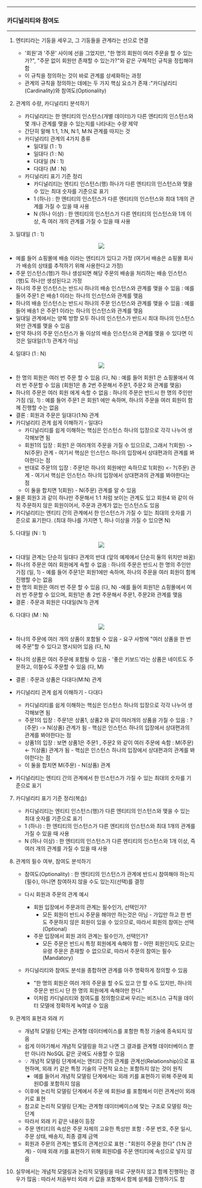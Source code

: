 -----
### 카디널리티와 참여도
-----
1. 엔티티라는 기둥을 세우고, 그 기둥들을 관계라는 선으로 연결
   - '회원'과 '주문' 사이에 선을 그었지만, "한 명의 회원이 여러 주문을 할 수 있는가?", "주문 없이 회원만 존재할 수 있는가?"와 같은 구체적인 규칙을 정립해야 함
   - 이 규칙을 정의하는 것이 바로 관계를 상세화하는 과정
   - 관계의 규칙을 정의하는 데에는 두 가지 핵심 요소가 존재 :"카디널리티(Cardinality)와 참여도(Optionality)

2. 관계의 수량, 카디널리티 분석하기
   - 카디널리티는 한 엔티티의 인스턴스(개별 데이터)가 다른 엔티티의 인스턴스와 몇 개나 관계를 맺을 수 있는지를 나타내는 수량 제약
   - 간단히 말해 1:1, 1:N, N:1, M:N 관계를 따지는 것
   - 카디널리티 관계의 4가지 종류
     + 일대일 (1 : 1)
     + 일대다 (1 : N)
     + 다대일 (N : 1)
     + 다대다 (M : N)
   - 카디널리티 표기 기준 정리
     + 카디널리티는 엔티티 인스턴스(행) 하나가 다른 엔티티의 인스턴스와 맺을 수 있는 최대 숫자를 기준으로 표기
     + 1 (하나) : 한 엔티티의 인스턴스가 다른 엔티티의 인스턴스와 최대 1개의 관계를 가질 수 있을 때 사용
     + N (하나 이상) : 한 엔티티의 인스턴스가 다른 엔티티의 인스턴스와 1개 이상, 즉 여러 개의 관계를 가질 수 있을 때 사용

3. 일대일 (1 : 1)
<div align="center">
<img src="https://github.com/user-attachments/assets/212e0a5c-9c71-4277-8117-be3e023f8f29">
</div>

   - 예를 들어 쇼핑몰에 배송 이라는 엔티티가 있다고 가정 (여기서 배송은 쇼핑몰 회사가 배송의 상태를 추적하기 위해 사용한다고 가정)
   - 주문 인스턴스(행)가 하나 생성되면 해당 주문의 배송을 처리하는 배송 인스턴스(행)도 하나만 생성된다고 가정
   - 하나의 주문 인스턴스는 반드시 하나의 배송 인스턴스와 관계를 맺을 수 있음 : 예를 들어 주문1 은 배송1 이라는 하나의 인스턴스와 관계를 맺음
   - 하나의 배송 인스턴스는 반드시 하나의 주문 인스턴스와 관계를 맺을 수 있음 : 예를 들어 배송1 은 주문1 이라는 하나의 인스턴스와 관계를 맺음
   - 일대일 관계에서는 양쪽 방향 모두 하나의 인스턴스가 반드시 최대 하나의 인스턴스와만 관계를 맺을 수 있음
   - 만약 하나의 주문 인스턴스가 둘 이상의 배송 인스턴스와 관계를 맺을 수 있다면 이것은 일대일(1:1) 관계가 아님

4. 일대다 (1 : N)
<div align="center">
<img src="https://github.com/user-attachments/assets/d6661b36-0cb1-447d-aba5-270e63f3b624">
</div>

   - 한 명의 회원은 여러 번 주문 할 수 있음 (다, N) : 예를 들어 회원1 은 쇼핑몰에서 여러 번 주문할 수 있음 (회원1은 총 2번 주문해서 주문1, 주문2 와 관계를 맺음)
   - 하나의 주문은 여러 회원 에게 속할 수 없음 : 하나의 주문은 반드시 한 명의 주인만 가짐 (일, 1) : 예를 들어 주문1 은 회원1 에만 속하며, 하나의 주문을 여러 회원이 함께 진행할 수는 없음
   - 결론 : 회원과 주문은 일대다(1:N) 관계
   - 카디널리티 관계 쉽게 이해하기 - 일대다
      + 카디널리티를 쉽게 이해하는 핵심은 인스턴스 하나의 입장으로 각각 나누어 생각해보면 됨
      + 회원1의 입장 : 회원1 은 여러개의 주문을 가질 수 있으므로, 그래서 ?(회원) -> N(주문) 관계 - 여기서 핵심은 인스턴스 하나의 입장에서 상대편과의 관계를 봐야한다는 점
      + 반대로 주문1의 입장 : 주문1은 하나의 회원에만 속하므로 1(회원) <- ?(주문) 관계 - 여기서 핵심은 인스턴스 하나의 입장에서 상대편과의 관계를 봐야한다는 점
      + 이 둘을 합치면 1(회원) - N(주문) 관계를 알 수 있음
   - 물론 회원3 과 같이 하나만 주문해서 1:1 처럼 보이는 관계도 있고 회원4 와 같이 아직 주문하지 않은 회원이어서, 주문과 관계가 없는 인스턴스도 있음
   - 카디널리티는 엔티티 간의 관계에서 한 인스턴스가 가질 수 있는 최대의 숫자를 기준으로 표기한다. (최대 하나를 가지면 1, 하나 이상을 가질 수 있으면 N)

5. 다대일 (N : 1)
<div align="center">
<img src="https://github.com/user-attachments/assets/13095da3-77e5-4113-888a-900615263586">
</div>

   - 다대일 관계는 단순히 일대다 관계의 반대 (앞의 예제에서 단순히 둘의 위치만 바꿈)
   - 하나의 주문은 여러 회원에게 속할 수 없음 : 하나의 주문은 반드시 한 명의 주인만 가짐 (일, 1) - 예를 들어 주문1은 회원1에만 속하며, 하나의 주문을 여러 회원이 함께 진행할 수는 없음
   - 한 명의 회원은 여러 번 주문 할 수 있음 (다, N) -예를 들어 회원1은 쇼핑몰에서 여러 번 주문할 수 있으며, 회원1은 총 2번 주문해서 주문1, 주문2와 관계를 맺음
   - 결론 : 주문과 회원은 다대일(N:1) 관계

6. 다대다 (M : N)
<div align="center">
<img src="https://github.com/user-attachments/assets/e8f1479c-bb2a-4603-94da-b7b2e2ca0e2e">
</div>

   - 하나의 주문에 여러 개의 상품이 포함될 수 있음 - 요구 사항에 "여러 상품을 한 번에 주문"할 수 있다고 명시되어 있음 (다, N)
   - 하나의 상품은 여러 주문에 포함될 수 있음 -  '좋은 키보드'라는 상품은 네이트도 주문하고, 이철수도 주문할 수 있음 (다, M)
   - 결론 : 주문과 상품은 다대다(M:N) 관계
     
   - 카디널리티 관계 쉽게 이해하기 - 다대다
      + 카디널리티를 쉽게 이해하는 핵심은 인스턴스 하나의 입장으로 각각 나누어 생각해보면 됨
      + 주문1의 입장 : 주문1은 상품1, 상품2 와 같이 여러개의 상품을 가질 수 있음 : ?(주문) -> N(상품) 관계가 됨 - 핵심은 인스턴스 하나의 입장에서 상대편과의 관계를 봐야한다는 점
      + 상품1의 입장 : 보면 상품1은 주문1 , 주문2 와 같이 여러 주문에 속함 : M(주문) <- ?(상품) 관계가 됨 - 핵심은 인스턴스 하나의 입장에서 상대편과의 관계를 봐야한다는 점  
      + 이 둘을 합치면 M(주문) - N(상품) 관계
   - 카디널리티는 엔티티 간의 관계에서 한 인스턴스가 가질 수 있는 최대의 숫자를 기준으로 표기

7. 카디널리티 표기 기준 정리(복습)
   - 카디널리티는 엔티티 인스턴스(행)가 다른 엔티티의 인스턴스와 맺을 수 있는 최대 숫자를 기준으로 표기
   - 1 (하나) : 한 엔티티의 인스턴스가 다른 엔티티의 인스턴스와 최대 1개의 관계를 가질 수 있을 때 사용
   - N (하나 이상) : 한 엔티티의 인스턴스가 다른 엔티티의 인스턴스와 1개 이상, 즉 여러 개의 관계를 가질 수 있을 때 사용 

8. 관계의 필수 여부, 참여도 분석하기
   - 참여도(Optionality) : 한 엔티티의 인스턴스가 관계에 반드시 참여해야 하는지(필수), 아니면 참여하지 않을 수도 있는지(선택)를 결정
   - 다시 회원과 주문의 관계 예시
      + 회원 입장에서 주문과의 관계는 필수인가, 선택인가?
        * 모든 회원이 반드시 주문을 해야만 하는것은 아님 - 가입만 하고 한 번도 주문하지 않은 회원이 있을 수 있으므로, 따라서 회원의 참여는 선택(Optional)
      + 주문 입장에서 회원 과의 관계는 필수인가, 선택인가?
        * 모든 주문은 반드시 특정 회원에게 속해야 함 - 어떤 회원인지도 모르는 유령 주문은 존재할 수 없으므로, 따라서 주문의 참여는 필수(Mandatory)

   - 카디널리티와 참여도 분석을 종합하면 관계를 아주 명확하게 정의할 수 있음
      + "한 명의 회원은 여러 개의 주문을 할 수도 있고 안 할 수도 있지만, 하나의 주문은 반드시 단 한 명의 회원에게 속해야만 한다."
      + 이처럼 카디널리티와 참여도를 정의함으로써 우리는 비즈니스 규칙을 데이터 모델에 정확하게 녹여낼 수 있음

9. 관계의 표현과 외래 키
   - 개념적 모델링 단계는 관계형 데이터베이스를 포함한 특정 기술에 종속되지 않음
   - 쉽게 이야기해서 개념적 모델링을 하고 나면 그 결과를 관계형 데이터베이스 뿐만 아니라 NoSQL 같은 곳에도 사용할 수 있음
   - 💡 개념적 모델링 단계에서는 엔티티 간의 관계를 관계선(Relationship)으로 표현하며, 외래 키 같은 특정 기술의 구현적 요소는 포함하지 않는 것이 원칙
     + 예를 들어서 개념적 모델링 단계에서는 외래 키를 표현하기 위해 주문에 회원ID를 포함하지 않음
   - 이후에 논리적 모델링 단계에서 주문 에 회원id 를 포함해서 이런 관계선이 외래 키로 표현
   - 참고로 논리적 모델링 단계는 관계형 데이터베이스에 맞는 구조로 모델링 하는 단계
   - 따라서 외래 키 같은 내용이 등장
   - 주문 엔티티의 속성은 주문 자체의 고유한 특성만 포함 : 주문 번호, 주문 일시, 주문 상태, 배송지, 최종 결제 금액
   - 회원과 주문의 관계는 별도의 관계선으로 표현 : "회원이 주문을 한다" (1:N 관계) - 이때 외래 키를 표현하기 위해 회원ID를 주문 엔티티에 속성으로 넣지 않음

10. 실무에서는 개념적 모델링과 논리적 모델링을 따로 구분하지 않고 함께 진행하는 경우가 많음 : 따라서 처음부터 외래 키 값을 포함해서 함께 설계를 진행하기도 함
